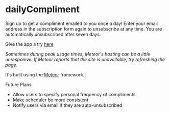 dailyCompliment
===============
Sign up to get a compliment emailed to you once a day! Enter your email address in the subscription form again to unsubscribe at any time. You are automatically unsubscribed after seven days.

Give the app a try [here](http://dailycompliment.meteor.com/)

*Sometimes during peak usage times, Meteor's hosting can be a little unresponive. If Meteor reports that the site is unavailable, try refreshing the page.*


It's built using the [Meteor](http://www.meteor.com) framework.

Future Plans
- Allow users to specify personal frequency of compliments
- Make scheduler be more consistent
- Notify users via email if they are auto-unsubscribed



